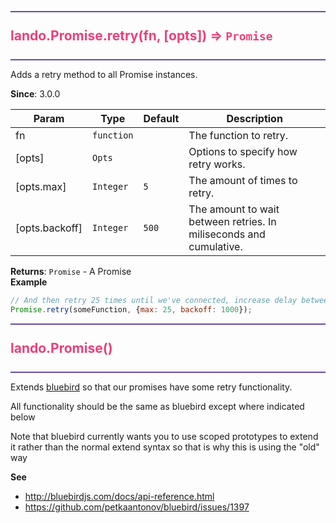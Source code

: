 <a id="landopromiseretry"></a>

<h2 id="landopromiseretry" style="color: #ED3F7A; margin: 10px 0px; border-width: 2px 0px; padding: 25px 0px; border-color: #664b9d; border-style: solid;">
  lando.Promise.retry(fn, [opts]) ⇒ <code>Promise</code></h2>
<div class="api-body-header"></div>

Adds a retry method to all Promise instances.

**Since**: 3.0.0  

| Param | Type | Default | Description |
| --- | --- | --- | --- |
| fn | <code>function</code> |  | The function to retry. |
| [opts] | <code>Opts</code> |  | Options to specify how retry works. |
| [opts.max] | <code>Integer</code> | <code>5</code> | The amount of times to retry. |
| [opts.backoff] | <code>Integer</code> | <code>500</code> | The amount to wait between retries. In miliseconds and cumulative. |

**Returns**: <code>Promise</code> - A Promise  
**Example**  
```js
// And then retry 25 times until we've connected, increase delay between retries by 1 second
Promise.retry(someFunction, {max: 25, backoff: 1000});
```
<div class="api-body-footer"></div>
<a id="landopromise"></a>

<h2 id="landopromise" style="color: #ED3F7A; margin: 10px 0px; border-width: 2px 0px; padding: 25px 0px; border-color: #664b9d; border-style: solid;">
  lando.Promise()</h2>
<div class="api-body-header"></div>

Extends [bluebird](http://bluebirdjs.com/docs/api-reference.html)
so that our promises have some retry functionality.

All functionality should be the same as bluebird except where indicated
below

Note that bluebird currently wants you to use scoped prototypes to extend
it rather than the normal extend syntax so that is why this is using the "old"
way

**See**

- http://bluebirdjs.com/docs/api-reference.html
- https://github.com/petkaantonov/bluebird/issues/1397

<div class="api-body-footer"></div>
